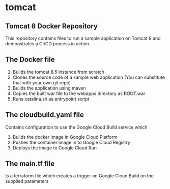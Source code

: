 # tomcat
## Tomcat 8 Docker Repository

This repository contains files to run a sample application on Tomcat 8 and demonstrates a CI/CD process in action.

## The Docker file
1. Builds the tomcat 8.5 instance from scratch
2. Clones the source code of a sample web application (You can substitute that with your own git repo)
3. Builds the application using maven
4. Copies the built war file to the webapps directory as ROOT.war
5. Runs catalina.sh as entrypoint script

## The cloudbuild.yaml file
Contains configuration to use the Google Cloud Build service which

1. Builds the docker image in Google Cloud Platform
2. Pushes the container image in to Google Cloud Registry
3. Deploys the image to Google Cloud Run

## The main.tf file
Is a terraform file which creates a trigger on Google Cloud Build on the supplied parameters
